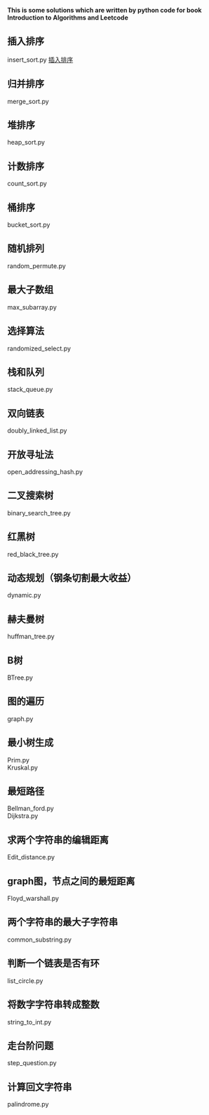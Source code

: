 **This is some solutions which are written by python code for book Introduction to Algorithms and Leetcode**

## 插入排序     
insert_sort.py
[插入排序](https://github.com/Tina-ZJ/Basic_Algorithms/edit/master/README.md)
## 归并排序    
merge_sort.py
## 堆排序       
heap_sort.py
## 计数排序     
count_sort.py
## 桶排序       
bucket_sort.py 
## 随机排列     
random_permute.py
## 最大子数组   
max_subarray.py
## 选择算法     
randomized_select.py
## 栈和队列     
stack_queue.py
## 双向链表     
doubly_linked_list.py
## 开放寻址法   
open_addressing_hash.py
## 二叉搜索树   
binary_search_tree.py
## 红黑树       
red_black_tree.py
## 动态规划（钢条切割最大收益）  
dynamic.py
## 赫夫曼树     
huffman_tree.py
## B树          
BTree.py
## 图的遍历     
graph.py
## 最小树生成   
Prim.py   
Kruskal.py
## 最短路径     
Bellman_ford.py   
Dijkstra.py
## 求两个字符串的编辑距离       
Edit_distance.py
## graph图，节点之间的最短距离  
Floyd_warshall.py
## 两个字符串的最大子字符串     
common_substring.py
## 判断一个链表是否有环         
list_circle.py
## 将数字字符串转成整数         
string_to_int.py
## 走台阶问题                   
step_question.py
## 计算回文字符串               
palindrome.py
